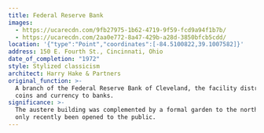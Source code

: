```yaml
---
title: Federal Reserve Bank
images:
  - https://ucarecdn.com/9fb27975-1b62-4719-9f59-fcd9a94f1b7b/
  - https://ucarecdn.com/2aa0e772-8a47-429b-a28d-3850bfcb5cdd/
location: '{"type":"Point","coordinates":[-84.5100822,39.1007582]}'
address: 150 E. Fourth St., Cincinnati, Ohio
date_of_completion: "1972"
style: Stylized classicism
architect: Harry Hake & Partners
original_function: >-
  A branch of the Federal Reserve Bank of Cleveland, the facility distributes
  coins and currency to banks.
significance: >-
  The austere building was complemented by a formal garden to the north that has
  only recently been opened to the public.
---
```

